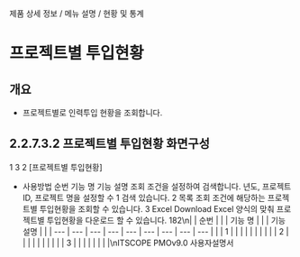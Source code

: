 <!--breadcrumb:제품 상세 정보 / 메뉴 설명 / 현황 및 통계--><span class="md-breadcrumb">제품 상세 정보 / 메뉴 설명 / 현황 및 통계</span>
# 프로젝트별 투입현황
<!--5th-h2-toc-->
## 개요

- 프로젝트별로 인력투입 현황을 조회합니다.
## 2.2.7.3.2 프로젝트별 투입현황 화면구성
1
3
2
[프로젝트별 투입현황]
- 사용방법
순번 기능 명 기능 설명
조회 조건을 설정하여 검색합니다. 년도, 프로젝트ID, 프로젝트 명을 설정할 수
1 검색
있습니다.
2 목록 조회 조건에 해당하는 프로젝트별 투입현황을 조회할 수 있습니다.
3 Excel Download Excel 양식의 맞춰 프로젝트별 투입현황을 다운로드 할 수 있습니다.
182\n|  | 순번 |  |  | 기능 명 |  |  | 기능 설명 |  |
| --- | --- | --- | --- | --- | --- | --- | --- | --- |
|  | 1 |  |  |  |  |  |  |  |
|  | 2 |  |  |  |  |  |  |  |
|  | 3 |  |  |  |  |  |  |  |\nITSCOPE PMOv9.0 사용자설명서

